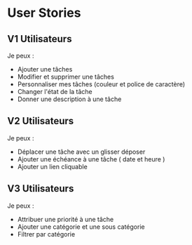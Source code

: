 # User Stories

## V1 Utilisateurs 

 Je peux :
 - Ajouter une tâches 
 - Modifier et supprimer une tâches
 - Personnaliser mes tâches (couleur et police de caractère)
 - Changer l'état de la tâche
 - Donner une description à une tâche 

## V2 Utilisateurs 

Je peux :
- Déplacer une tâche avec un glisser déposer 
- Ajouter une échéance à une tâche ( date et heure )
- Ajouter un lien cliquable

## V3 Utilisateurs 

Je peux :
- Attribuer une priorité à une tâche
- Ajouter une catégorie et une sous catégorie 
- Filtrer par catégorie 

